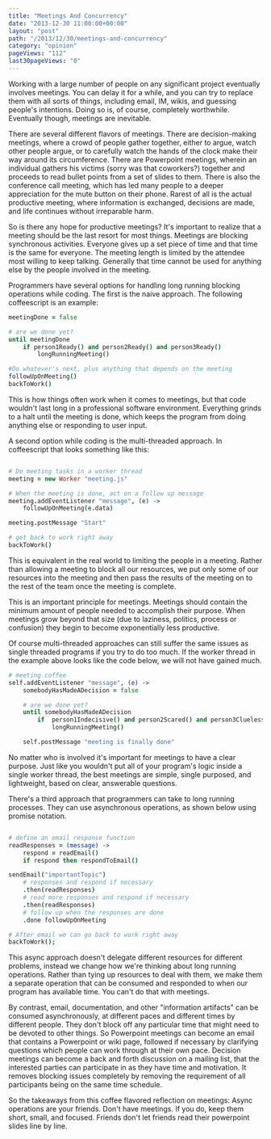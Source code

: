 ```yaml
---
title: "Meetings And Concurrency"
date: "2013-12-30 11:00:00+00:00"
layout: "post"
path: "/2013/12/30/meetings-and-concurrency"
category: "opinion"
pageViews: "112"
last30pageViews: "0"
---
```


Working with a large number of people on any significant project eventually involves meetings.  You can delay it for a while, and you can try to replace them with all sorts of things, including email, IM, wikis, and guessing people's intentions.  Doing so is, of course, completely worthwhile.  Eventually though, meetings are inevitable.

There are several different flavors of meetings.  There are decision-making meetings, where a crowd of people gather together, either to argue, watch other people argue, or to carefully watch the hands of the clock make their way around its circumference. There are Powerpoint meetings, wherein an individual gathers his victims (sorry was that coworkers?) together and proceeds to read bullet points from a set of slides to them.  There is also the conference call meeting, which has led many people to a deeper appreciation for the mute button on their phone.  Rarest of all is the actual productive meeting, where information is exchanged, decisions are made, and life continues without irreparable harm.

So is there any hope for productive meetings?  It's important to realize that a meeting should be the last resort for most things.  Meetings are blocking synchronous activities.  Everyone gives up a set piece of time and that time is the same for everyone. The meeting length is limited by the attendee most willing to keep talking. Generally that time cannot be used for anything else by the people involved in the meeting.

Programmers have several options for handling long running blocking operations while coding.  The first is the naive approach.  The following coffeescript is an example:

```coffeescript
meetingDone = false

# are we done yet?
until meetingDone
    if person1Ready() and person2Ready() and person3Ready()
        longRunningMeeting()

#Do whatever's next, plus anything that depends on the meeting
followUpOnMeeting()
backToWork()
```

This is how things often work when it comes to meetings, but that code wouldn't last long in a professional software environment.  Everything grinds to a halt until the meeting is done, which keeps the program from doing anything else or responding to user input.

A second option while coding is the multi-threaded approach.  In coffeescript that looks something like this:

```coffeescript

# Do meeting tasks in a worker thread
meeting = new Worker "meeting.js"

# When the meeting is done, act on a follow up message
meeting.addEventListener "message", (e) ->
    followUpOnMeeting(e.data)

meeting.postMessage "Start"

# get back to work right away
backToWork()
```

This is equivalent in the real world to limiting the people in a meeting.  Rather than allowing a meeting to block all our resources, we put only some of our resources into the meeting and then pass the results of the meeting on to the rest of the team once the meeting is complete.

This is an important principle for meetings. Meetings should contain the minimum amount of people needed to accomplish their purpose.  When meetings grow beyond that size (due to laziness, politics, process or confusion) they begin to become exponentially less productive.

Of course multi-threaded approaches can still suffer the same issues as single threaded programs if you try to do too much.  If the worker thread in the example above looks like the code below, we will not have gained much.

```coffeescript
# meeting.coffee
self.addEventListener "message", (e) ->
    somebodyHasMadeADecision = false

    # are we done yet?
    until somebodyHasMadeADecision
        if  person1Indecisive() and person2Scared() and person3Clueless()
            longRunningMeeting()

    self.postMessage "meeting is finally done"
```

No matter who is involved it's important for meetings to have a clear purpose.  Just like you wouldn't put all of your program's logic inside a single worker thread, the best meetings are simple, single purposed, and lightweight, based on clear, answerable questions.

There's a third approach that programmers can take to long running processes.  They can use asynchronous operations, as shown below using promise notation.

```coffeescript

# define an email response function
readResponses = (message) ->
    respond = readEmail()
    if respond then respondToEmail()

sendEmail("importantTopic")
    # responses and respond if necessary
    .then(readResponses)
    # read more responses and respond if necessary
    .then(readResponses)
    # follow up when the responses are done
    .done followUpOnMeeting

# After email we can go back to work right away
backToWork();
```

This async approach doesn't delegate different resources for different problems, instead we change how we're thinking about long running operations.  Rather than tying up resources to deal with them, we make them a separate operation that can be consumed and responded to when our program has available time. You can't do that with meetings.

By contrast, email, documentation, and other "information artifacts" can be consumed asynchronously, at different paces and different times by different people. They don't block off any particular time that might need to be devoted to other things.  So Powerpoint meetings can become an email that contains a Powerpoint or wiki page, followed if necessary by clarifying questions which people can work through at their own pace. Decision meetings can become a back and forth discussion on a mailing list, that the interested parties can participate in as they have time and motivation.  It removes blocking issues completely by removing the requirement of all participants being on the same time schedule.

So the takeaways from this coffee flavored reflection on meetings:  Async operations are your friends.  Don't have meetings.  If you do, keep them short, small, and focused. Friends don't let friends read their powerpoint slides line by line.
